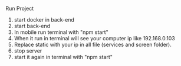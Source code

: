 Run Project
1. start docker in back-end
2. start back-end
3. In mobile
    run terminal with "npm start"
4. When it run in terminal will see your computer ip like 192.168.0.103
5. Replace static with your ip in all file (services and screen folder).
6. stop server
7. start it again in terminal with "npm start"
